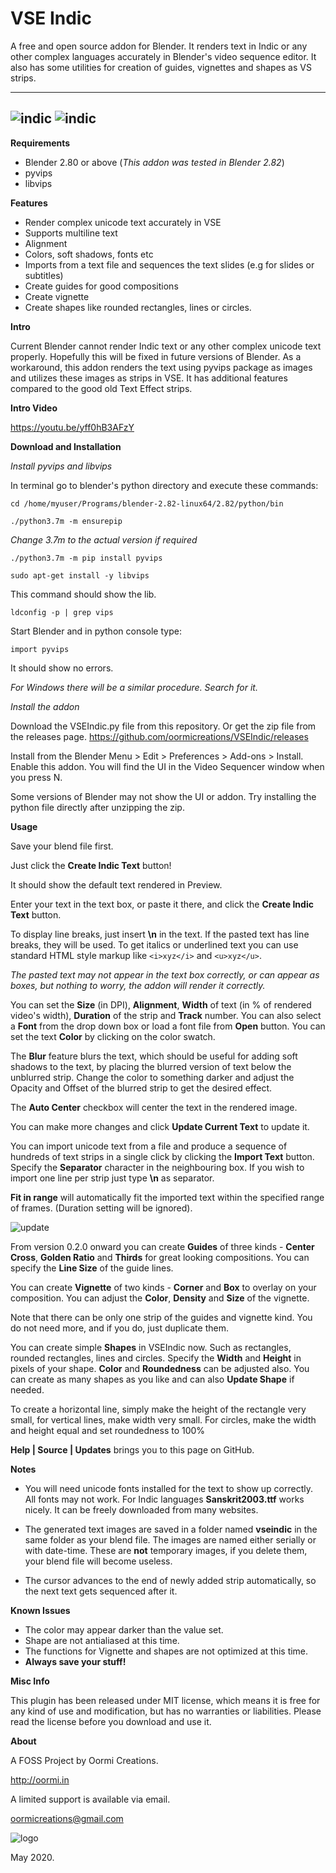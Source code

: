 # VSE Indic
A free and open source addon for Blender. It renders text in Indic or any other complex languages accurately in Blender's video sequence editor.
It also has some utilities for creation of guides, vignettes and shapes as VS strips.

---

![indic](indic.png)
![indic](update01.jpg)
---

**Requirements**

* Blender 2.80 or above (_This addon was tested in Blender 2.82_)
* pyvips
* libvips

**Features**

* Render complex unicode text accurately in VSE
* Supports multiline text
* Alignment
* Colors, soft shadows, fonts etc
* Imports from a text file and sequences the text slides (e.g for slides or subtitles)
* Create guides for good compositions
* Create vignette
* Create shapes like rounded rectangles, lines or circles.

**Intro**

Current Blender cannot render Indic text or any other complex unicode text properly. Hopefully this will be fixed in future versions of Blender. As a workaround, this addon renders the text using pyvips package as images and utilizes these images as strips in VSE. It has additional features compared to the good old Text Effect strips.


**Intro Video**

https://youtu.be/yff0hB3AFzY


**Download and Installation**

*Install pyvips and libvips*

In terminal go to blender's python directory and execute these commands:

`cd /home/myuser/Programs/blender-2.82-linux64/2.82/python/bin`

`./python3.7m -m ensurepip`

_Change 3.7m to the actual version if required_

`./python3.7m -m pip install pyvips`

`sudo apt-get install -y libvips`

This command should show the lib.

`ldconfig -p | grep vips`

Start Blender and in python console type:

`import pyvips`

It should show no errors.

_For Windows there will be a similar procedure. Search for it._


*Install the addon*

Download the VSEIndic.py file from this repository. Or get the zip file from the releases page.
https://github.com/oormicreations/VSEIndic/releases

Install from the Blender Menu > Edit > Preferences > Add-ons > Install. Enable this addon. You will find the UI in the Video Sequencer window when you press N.

Some versions of Blender may not show the UI or addon. Try installing the python file directly after unzipping the zip.


**Usage**

Save your blend file first.

Just click the **Create Indic Text** button!

It should show the default text rendered in Preview.

Enter your text in the text box, or paste it there, and click the **Create Indic Text** button.

To display line breaks, just insert **\n** in the text. If the pasted text has line breaks, they will be used. To get italics or underlined text you can use standard HTML style markup like `<i>xyz</i>` and `<u>xyz</u>`.

_The pasted text may not appear in the text box correctly, or can appear as boxes, but nothing to worry, the addon will render it correctly._

You can set the **Size** (in DPI), **Alignment**, **Width** of text (in % of rendered video's width), **Duration** of the strip and **Track** number. You can also select a **Font** from the drop down box or load a font file from **Open** button. You can set the text **Color** by clicking on the color swatch.

The **Blur** feature blurs the text, which should be useful for adding soft shadows to the text, by placing the blurred version of text below the unblurred strip. Change the color to something darker and adjust the Opacity and Offset of the blurred strip to get the desired effect.

The **Auto Center** checkbox will center the text in the rendered image.

You can make more changes and click **Update Current Text** to update it.

You can import unicode text from a file and produce a sequence of hundreds of text strips in a single click by clicking the **Import Text** button. Specify the **Separator** character in the neighbouring box. If you wish to import one line per strip just type **\n** as separator.

**Fit in range** will automatically fit the imported text within the specified range of frames. (Duration setting will be ignored).

![update](update01.jpg)

From version 0.2.0 onward you can create **Guides** of three kinds - **Center Cross**, **Golden Ratio** and **Thirds** for great looking compositions. You can specify the **Line Size** of the guide lines.

You can create **Vignette** of two kinds - **Corner** and **Box** to overlay on your composition. You can adjust the **Color**, **Density** and **Size** of the vignette.

Note that there can be only one strip of the guides and vignette kind. You do not need more, and if you do, just duplicate them.

You can create simple **Shapes** in VSEIndic now. Such as rectangles, rounded rectangles, lines and circles. Specify the **Width** and **Height** in pixels of your shape. **Color** and **Roundedness** can be adjusted also. You can create as many shapes as you like and can also **Update Shape** if needed.

To create a horizontal line, simply make the height of the rectangle very small, for vertical lines, make width very small. For circles, make the width and height equal and set roundedness to 100%

**Help | Source | Updates** brings you to this page on GitHub.

**Notes**

* You will need unicode fonts installed for the text to show up correctly. All fonts may not work. For Indic languages **Sanskrit2003.ttf** works nicely. It can be freely downloaded from many websites.

* The generated text images are saved in a folder named **vseindic** in the same folder as your blend file. The images are named either serially or with date-time. These are **not** temporary images, if you delete them, your blend file will become useless.

* The cursor advances to the end of newly added strip automatically, so the next text gets sequenced after it.


**Known Issues**

* The color may appear darker than the value set.
* Shape are not antialiased at this time.
* The functions for Vignette and shapes are not optimized at this time.
* **Always save your stuff!**


**Misc Info**

This plugin has been released under MIT license, which means it is free for any kind of use and modification, but has no warranties or liabilities. Please read the license before you download and use it. 

**About**

A FOSS Project by Oormi Creations.

http://oormi.in

A limited support is available via email.

oormicreations@gmail.com


![logo](logo.png)

May 2020.

